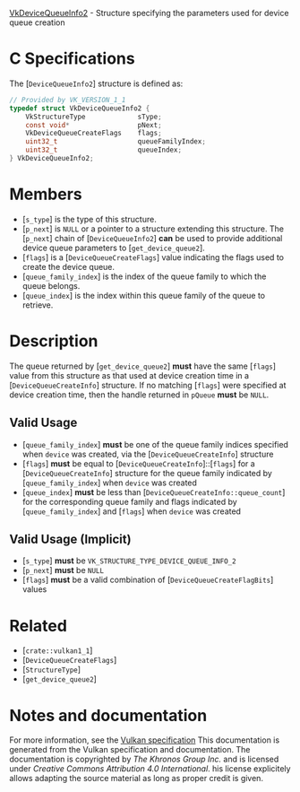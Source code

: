 [VkDeviceQueueInfo2](https://www.khronos.org/registry/vulkan/specs/1.3-extensions/man/html/VkDeviceQueueInfo2.html) - Structure specifying the parameters used for device queue creation

# C Specifications
The [`DeviceQueueInfo2`] structure is defined as:
```c
// Provided by VK_VERSION_1_1
typedef struct VkDeviceQueueInfo2 {
    VkStructureType             sType;
    const void*                 pNext;
    VkDeviceQueueCreateFlags    flags;
    uint32_t                    queueFamilyIndex;
    uint32_t                    queueIndex;
} VkDeviceQueueInfo2;
```

# Members
- [`s_type`] is the type of this structure.
- [`p_next`] is `NULL` or a pointer to a structure extending this structure. The [`p_next`] chain of [`DeviceQueueInfo2`] **can**  be used to provide additional device queue parameters to [`get_device_queue2`].
- [`flags`] is a [`DeviceQueueCreateFlags`] value indicating the flags used to create the device queue.
- [`queue_family_index`] is the index of the queue family to which the queue belongs.
- [`queue_index`] is the index within this queue family of the queue to retrieve.

# Description
The queue returned by [`get_device_queue2`] **must**  have the same
[`flags`] value from this structure as that used at device creation time
in a [`DeviceQueueCreateInfo`] structure.
If no matching [`flags`] were specified at device creation time, then the
handle returned in `pQueue` **must**  be `NULL`.
## Valid Usage
-  [`queue_family_index`] **must**  be one of the queue family indices specified when `device` was created, via the [`DeviceQueueCreateInfo`] structure
-  [`flags`] **must**  be equal to [`DeviceQueueCreateInfo`]::[`flags`] for a [`DeviceQueueCreateInfo`] structure for the queue family indicated by [`queue_family_index`] when `device` was created
-  [`queue_index`] **must**  be less than [`DeviceQueueCreateInfo::queue_count`] for the corresponding queue family and flags indicated by [`queue_family_index`] and [`flags`] when `device` was created

## Valid Usage (Implicit)
-  [`s_type`] **must**  be `VK_STRUCTURE_TYPE_DEVICE_QUEUE_INFO_2`
-  [`p_next`] **must**  be `NULL`
-  [`flags`] **must**  be a valid combination of [`DeviceQueueCreateFlagBits`] values

# Related
- [`crate::vulkan1_1`]
- [`DeviceQueueCreateFlags`]
- [`StructureType`]
- [`get_device_queue2`]

# Notes and documentation
For more information, see the [Vulkan specification](https://www.khronos.org/registry/vulkan/specs/1.3-extensions/html/vkspec.html)
This documentation is generated from the Vulkan specification and documentation.
The documentation is copyrighted by *The Khronos Group Inc.* and is licensed under *Creative Commons Attribution 4.0 International*.
his license explicitely allows adapting the source material as long as proper credit is given.
        